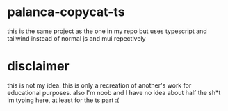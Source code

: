 # palanca-copycat-ts

this is the same project as the one in my repo but uses typescript and tailwind instead of normal js and mui repectively

# disclaimer

this is not my idea. this is only a recreation of another's work for educational purposes. also I'm noob and I have no idea about half the sh*t im typing here, at least for the ts part :(
